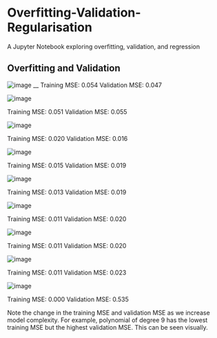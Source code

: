 # Overfitting-Validation-Regularisation

A Jupyter Notebook exploring overfitting, validation, and regression

## Overfitting and Validation

![image](https://user-images.githubusercontent.com/96924468/166147130-fd918bb8-5d7f-4ffa-95be-1a1e1b59b26f.png) __ 
Training MSE: 0.054 
Validation MSE: 0.047

![image](https://user-images.githubusercontent.com/96924468/166147159-ca73ccf2-26bc-4a3e-a6e3-c7eb0580c7ab.png)

Training MSE: 0.051
Validation MSE: 0.055

![image](https://user-images.githubusercontent.com/96924468/166147189-7fccd070-b69c-4812-82aa-b6aee571b0ef.png)

Training MSE: 0.020
Validation MSE: 0.016

![image](https://user-images.githubusercontent.com/96924468/166147234-22710a5d-dfb4-4832-8ae3-fc3bbe2a6f1d.png)

Training MSE: 0.015
Validation MSE: 0.019

![image](https://user-images.githubusercontent.com/96924468/166147264-ebde47a1-717c-4c8b-885d-97097bf526e5.png)

Training MSE: 0.013
Validation MSE: 0.019

![image](https://user-images.githubusercontent.com/96924468/166147282-515ef94e-14c4-4e32-a5de-7c7e4be47e77.png)

Training MSE: 0.011
Validation MSE: 0.020

![image](https://user-images.githubusercontent.com/96924468/166147319-fd05eb4f-7302-4dd9-b8e2-14e5fc6ac085.png)

Training MSE: 0.011
Validation MSE: 0.020

![image](https://user-images.githubusercontent.com/96924468/166147350-fd7d6580-2334-438d-9412-aba9901eb7e5.png)

Training MSE: 0.011
Validation MSE: 0.023

![image](https://user-images.githubusercontent.com/96924468/166147368-98bedd5b-331c-48ea-9ba4-57c0628ccdc1.png)

Training MSE: 0.000
Validation MSE: 0.535

Note the change in the training MSE and validation MSE as we increase model complexity. For example, polynomial of degree 9 has the lowest training MSE but the highest validation MSE. This can be seen visually.




